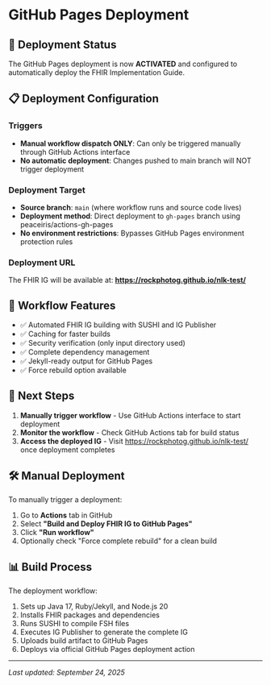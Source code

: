# GitHub Pages Deployment

## 🚀 Deployment Status

The GitHub Pages deployment is now **ACTIVATED** and configured to automatically deploy the FHIR Implementation Guide.

## 📋 Deployment Configuration

### Triggers

- **Manual workflow dispatch ONLY**: Can only be triggered manually through GitHub Actions interface
- **No automatic deployment**: Changes pushed to main branch will NOT trigger deployment

### Deployment Target

- **Source branch**: `main` (where workflow runs and source code lives)
- **Deployment method**: Direct deployment to `gh-pages` branch using peaceiris/actions-gh-pages
- **No environment restrictions**: Bypasses GitHub Pages environment protection rules

### Deployment URL
The FHIR IG will be available at: **https://rockphotog.github.io/nlk-test/**

## 🔧 Workflow Features

- ✅ Automated FHIR IG building with SUSHI and IG Publisher
- ✅ Caching for faster builds
- ✅ Security verification (only input directory used)
- ✅ Complete dependency management
- ✅ Jekyll-ready output for GitHub Pages
- ✅ Force rebuild option available

## 🎯 Next Steps

1. **Manually trigger workflow** - Use GitHub Actions interface to start deployment
2. **Monitor the workflow** - Check GitHub Actions tab for build status  
3. **Access the deployed IG** - Visit <https://rockphotog.github.io/nlk-test/> once deployment completes

## 🛠️ Manual Deployment

To manually trigger a deployment:
1. Go to **Actions** tab in GitHub
2. Select **"Build and Deploy FHIR IG to GitHub Pages"**
3. Click **"Run workflow"**
4. Optionally check "Force complete rebuild" for a clean build

## 📊 Build Process

The deployment workflow:

1. Sets up Java 17, Ruby/Jekyll, and Node.js 20
2. Installs FHIR packages and dependencies
3. Runs SUSHI to compile FSH files
4. Executes IG Publisher to generate the complete IG
5. Uploads build artifact to GitHub Pages
6. Deploys via official GitHub Pages deployment action

---
*Last updated: September 24, 2025*